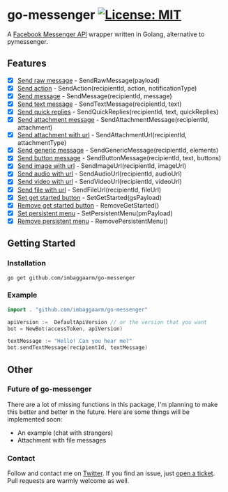 # go-messenger [![License: MIT](https://img.shields.io/badge/License-MIT-black.svg)](https://opensource.org/licenses/MIT)
A [Facebook Messenger API](https://developers.facebook.com/docs/messenger-platform) wrapper written in Golang,
alternative to pymessenger.

## Features
- [x] [Send raw message](https://developers.facebook.com/docs/messenger-platform/reference/send-api/) - SendRawMessage(payload)
- [x] [Send action](https://developers.facebook.com/docs/messenger-platform/send-api-reference/sender-actions) - SendAction(recipientId, action, notificationType)
- [x] [Send message](https://developers.facebook.com/docs/messenger-platform/send-messages) - SendMessage(recipientId, message)
- [x] [Send text message](https://developers.facebook.com/docs/messenger-platform/send-messages#sending_text) - SendTextMessage(recipientId, text)
- [x] [Send quick replies](https://developers.facebook.com/docs/messenger-platform/send-messages/quick-replies) - SendQuickReplies(recipientId, text, quickReplies)
- [x] [Send attachment message](https://developers.facebook.com/docs/messenger-platform/send-messages#sending_attachments) - SendAttachmentMessage(recipientId, attachment)
- [x] [Send attachment with url](https://developers.facebook.com/docs/messenger-platform/send-messages#sending_attachments) - SendAttachmentUrl(recipientId, attachmentType)
- [x] [Send generic message](https://developers.facebook.com/docs/messenger-platform/reference/template/generic) - SendGenericMessage(recipientId, elements)
- [x] [Send button message](https://developers.facebook.com/docs/messenger-platform/send-messages/buttons) - SendButtonMessage(recipientId, text, buttons)
- [x] [Send image with url](https://developers.facebook.com/docs/messenger-platform/send-messages#sending_attachments) - SendImageUrl(recipientId, imageUrl)
- [x] [Send audio with url](https://developers.facebook.com/docs/messenger-platform/send-messages#sending_attachments) - SendAudioUrl(recipientId, audioUrl)
- [x] [Send video with url](https://developers.facebook.com/docs/messenger-platform/send-messages#sending_attachments) - SendVideoUrl(recipientId, videoUrl)
- [x] [Send file with url](https://developers.facebook.com/docs/messenger-platform/send-messages#sending_attachments) - SendFileUrl(recipientId, fileUrl)
- [x] [Set get started button](https://developers.facebook.com/docs/messenger-platform/reference/messenger-profile-api/get-started-button) - SetGetStarted(gsPayload)
- [x] [Remove get started button](https://developers.facebook.com/docs/messenger-platform/reference/messenger-profile-api/#delete) - RemoveGetStarted()
- [x] [Set persistent menu](https://developers.facebook.com/docs/messenger-platform/reference/messenger-profile-api/persistent-menu) - SetPersistentMenu(pmPayload)
- [x] [Remove persistent menu](https://developers.facebook.com/docs/messenger-platform/reference/messenger-profile-api/#delete) - RemovePersistentMenu()
## Getting Started
### Installation
```
go get github.com/imbaggaarm/go-messenger
```
### Example
```Go
import . "github.com/imbaggaarm/go-messenger"

apiVersion :=  DefaultApiVersion // or the version that you want
bot = NewBot(accessToken, apiVersion)

textMessage := "Hello! Can you hear me?"
bot.sendTextMessage(recipientId, textMessage)
```
## Other
### Future of go-messenger
There are a lot of missing functions in this package, 
I'm planning to make this better and better in the future. Here are some things will be implemented soon:
- An example (chat with strangers)
- Attachment with file messages
### Contact
Follow and contact me on [Twitter](). If you find an issue, just [open a ticket](). 
Pull requests are warmly welcome as well.